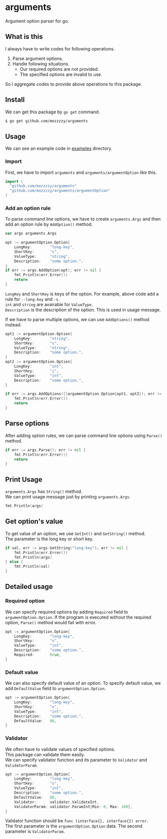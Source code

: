 # arguments
Argument option parser for go.  

## What is this
I always have to write codes for following operations.  
1. Parse argument options.
2. Handle following situations.
	- Our required options are not provided.
	- The specified options are invalid to use.

So I aggregate codes to provide above operations to this package.  

## Install
We can get this package by `go get` command.
```sh
$ go get github.com/mozzzzy/arguments
```


## Usage
We can see an example code in [examples](https://github.com/mozzzzy/arguments/tree/readme/examples) directory.
### Import
First, we have to import `arguments` and `arguments/argumentOption` like this.
```go
import (
  "github.com/mozzzzy/arguments"
  "github.com/mozzzzy/arguments/argumentOption"
)
```

### Add an option rule
To parse command line options, we have to create `arguments.Args`
 and then add an option rule by `AddOption()` method.
```go
var args arguments.Args

opt := argumentOption.Option{
	LongKey:        "long-key",
	ShortKey:       "s",
	ValueType:      "string",
	Description:    "some option.",
}
if err := args.AddOption(opt); err != nil {
	fmt.Println(err.Error())
	return
}
```
`LongKey` and `ShortKey` is keys of the option. For example, above code add a rule for `--long-key` and `-s`.  
`int` and `string` are avairable for `ValueType`.  
`Description` is the description of the option. This is used in usage message.  
  
If we have to parse multiple options, we can use `AddOptions()` method instead.
```go
opt1 := argumentOption.Option{
	LongKey:        "string",
	ShortKey:       "s",
	ValueType:      "string",
	Description:    "some option.",
}
opt2 := argumentOption.Option{
	LongKey:        "int",
	ShortKey:       "i",
	ValueType:      "int",
	Description:    "some option.",
}

if err := args.AddOptions([]argumentOption.Option{opt1, opt2}); err != nil {
	fmt.Println(err.Error())
	return
}
```

## Parse options
After adding option rules, we can parse command line options using `Parse()` method.
```go
if err := args.Parse(); err != nil {
	fmt.Println(err.Error())
	return
}
```

## Print Usage
`arguments.Args` has `String()` method.  
We can print usage message just by printing `arguments.Args`.
```go
fmt.Println(args)
```

## Get option's value
To get value of an option, we use `GetInt()` and `GetString()` method.  
The parameter is the long key or short key.
```go
if val, err := args.GetString("long-key"); err != nil {
	fmt.Println(err.Error())
	fmt.Println(args)
} else {
	fmt.Println(val)
}
```

## Detailed usage
### Required option
We can specify required options by adding `Required` field to `argumentOption.Option`.
If the program is executed without the required option,
 `Parse()` method would fail with error.
```go
opt := argumentOption.Option{
	LongKey:        "long-key",
	ShortKey:       "s",
	ValueType:      "int",
	Description:    "some option.",
	Required:       true,
}
```

### Default value
We can also specify default value of an option.
To specify default value, we add `DefaultValue` field to `argumentOption.Option`.
```go
opt := argumentOption.Option{
	LongKey:        "long-key",
	ShortKey:       "s",
	ValueType:      "int",
	Description:    "some option.",
	DefaultValue:   80,
}
```

### Validator
We often have to validate values of specified options.  
This package can validate them easily.  
We can specify validator function and its parameter to `Validator` and `ValidatorParam`.
```go
opt := argumentOption.Option{
	LongKey:        "long-key",
	ShortKey:       "s",
	ValueType:      "int",
	Description:    "some option.",
	DefaultValue:   80,
	Validator:      validator.ValidateInt,
	ValidatorParam: validator.ParamInt{Min: 0, Max: 100},
}
```
Validator function should be `func (interface{}, interface{}) error`.  
The first parameter is the `argumentOption.Option` data. The second parameter is `ValidatorParam`.
